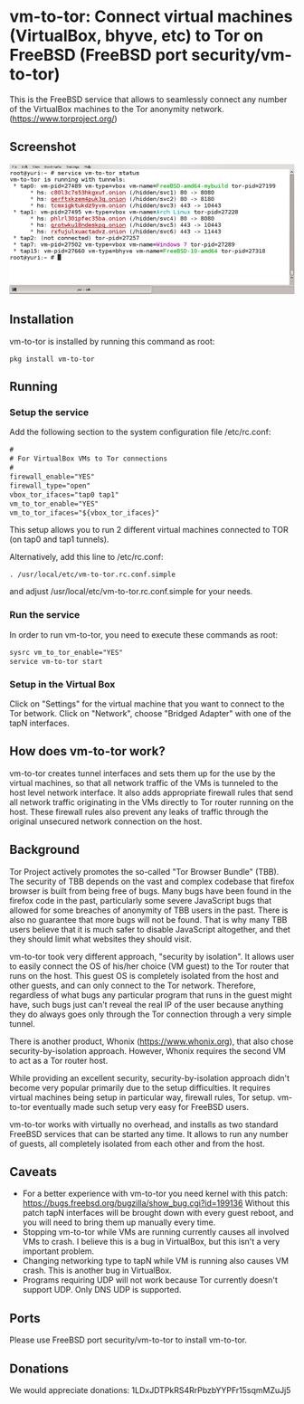 # vm-to-tor: Connect virtual machines (VirtualBox, bhyve, etc) to Tor on FreeBSD (FreeBSD port security/vm-to-tor)

This is the FreeBSD service that allows to seamlessly connect any number of the VirtualBox machines to the Tor anonymity network. (https://www.torproject.org/)

## Screenshot

![Alt text](https://raw.githubusercontent.com/yurivict/vm-to-tor/master/screenshot.png "Running with several VMs")

## Installation

vm-to-tor is installed by running this command as root:
```shell
pkg install vm-to-tor
```

## Running

### Setup the service

Add the following section to the system configuration file /etc/rc.conf:<br/>
```shell
#
# For VirtualBox VMs to Tor connections
#
firewall_enable="YES"
firewall_type="open"
vbox_tor_ifaces="tap0 tap1"
vm_to_tor_enable="YES"
vm_to_tor_ifaces="${vbox_tor_ifaces}"
```

This setup allows you to run 2 different virtual machines connected to TOR (on tap0 and tap1 tunnels).

Alternatively, add this line to /etc/rc.conf:<br/>
```shell
. /usr/local/etc/vm-to-tor.rc.conf.simple
```
and adjust /usr/local/etc/vm-to-tor.rc.conf.simple for your needs.

### Run the service

In order to run vm-to-tor, you need to execute these commands as root:
```shell
sysrc vm_to_tor_enable="YES"
service vm-to-tor start
```

### Setup in the Virtual Box

Click on "Settings" for the virtual machine that you want to connect to the Tor betwork.
Click on "Network", choose "Bridged Adapter" with one of the tapN interfaces.

## How does vm-to-tor work?

vm-to-tor creates tunnel interfaces and sets them up for the use by the virtual machines, so that all network traffic of the VMs is tunneled to the host level network interface. It also adds appropriate firewall rules that send all network traffic originating in the VMs directly to Tor router running on the host. These firewall rules also prevent any leaks of traffic through the original unsecured network connection on the host.

## Background

Tor Project actively promotes the so-called "Tor Browser Bundle" (TBB). The security of TBB depends on the vast and complex codebase that firefox browser is built from being free of bugs. Many bugs have been found in the firefox code in the past, particularly some severe JavaScript bugs that allowed for some breaches of anonymity of TBB users in the past. There is also no guarantee that more bugs will not be found. That is why many TBB users believe that it is much safer to disable JavaScript altogether, and thet they should limit what websites they should visit.

vm-to-tor took very different approach, "security by isolation". It allows user to easily connect the OS of his/her choice (VM guest) to the Tor router that runs on the host. This guest OS is completely isolated from the host and other guests, and can only connect to the Tor network. Therefore, regardless of what bugs any particular program that runs in the guest might have, such bugs just can't reveal the real IP of the user because anything they do always goes only through the Tor connection through a very simple tunnel.

There is another product, Whonix (https://www.whonix.org), that also chose security-by-isolation approach. However, Whonix requires the second VM to act as a Tor router host.

While providing an excellent security, security-by-isolation approach didn't become very popular primarily due to the setup difficulties. It requires virtual machines being setup in particular way, firewall rules, Tor setup. vm-to-tor eventually made such setup very easy for FreeBSD users.

vm-to-tor works with virtually no overhead, and installs as two standard FreeBSD services that can be started any time. It allows to run any number of guests, all completely isolated from each other and from the host.

## Caveats

* For a better experience with vm-to-tor you need kernel with this patch: https://bugs.freebsd.org/bugzilla/show_bug.cgi?id=199136 Without this patch tapN interfaces will be brought down with every guest reboot, and you will need to bring them up manually every time.
* Stopping vm-to-tor while VMs are running currently causes all involved VMs to crash. I believe this is a bug in VirtualBox, but this isn't a very important problem.
* Changing networking type to tapN while VM is running also causes VM crash. This is another bug in VirtualBox.
* Programs requiring UDP will not work because Tor currently doesn't support UDP. Only DNS UDP is supported.

## Ports

Please use FreeBSD port security/vm-to-tor to install vm-to-tor.

## Donations

We would appreciate donations: 1LDxJDTPkRS4RrPbzbYYPFr15sqmMZuJj5

